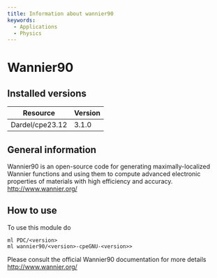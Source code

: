 ```yaml
---
title: Information about wannier90
keywords:
  - Applications
  - Physics
---
```

# Wannier90

## Installed versions

| Resource | Version |
|---|---|
| Dardel/cpe23.12 | 3.1.0 |

## General information

Wannier90 is an open-source code for generating maximally-localized Wannier functions and using them to compute advanced electronic properties of materials with high efficiency and accuracy.
http://www.wannier.org/

## How to use

To use this module do
```
ml PDC/<version>
ml wannier90/<version>-cpeGNU-<version>>
```

Please consult the official Wannier90 documentation for more details
http://www.wannier.org/

